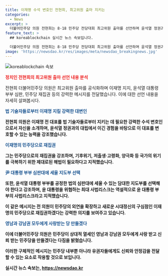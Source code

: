 ```yaml
---
title: 이재명 수석 변호인 전현희, 최고위원 출마 지키는
categories:
  - News
excerpt: >
  더불어민주당 의원 전현희는 8·18 민주당 전당대회 최고위원 출마를 선언하며 윤석열 정권과의 싸움에서 이긴 경험을 바탕으로 이재명 전 대통령을 지킬 강력한 대변인으로 선언했습니다. 또한, 이 대표가 경험하는 정치적 고난을 이해하고 방어할 수 있다고 자신하면서, 이 전 대표를 지킬 수 있는 강력한 법 기술자로서의 역할을 강조했습니다. 민주당의 외연을 넓히고 새로운 시대정신의 구심점인 이재명의 민주당으로 재집권하겠다고 약속하면서, 영남과 강남권에서 사랑받고 신뢰받는 정당을 만들겠다고 밝혔습니다.
feature_text: >
  ## koreablockchain 실시간 뉴스 속보입니다.

  더불어민주당 의원 전현희는 8·18 민주당 전당대회 최고위원 출마를 선언하며 윤석열 정권과의 싸움에서 이긴 경험을 바탕으로 이재명 전 대통령을 지킬 강력한 대변인으로 선언했습니다. 또한, 이 대표가 경험하는 정치적 고난을 이해하고 방어할 수 있다고 자신하면서, 이 전 대표를 지킬 수 있는 강력한 법 기술자로서의 역할을 강조했습니다. 민주당의 외연을 넓히고 새로운 시대정신의 구심점인 이재명의 민주당으로 재집권하겠다고 약속하면서, 영남과 강남권에서 사랑받고 신뢰받는 정당을 만들겠다고 밝혔습니다.
image: 'https://newsdao.kr/res/images/meta/newsdao_breakingnews.jpg'
---
```


<p><img src="https://newsdao.kr/res/images/meta/newsdao_breakingnews.jpg" alt="koreablockchain 속보" /></p>

<p><b><span style="color: #ee2323;">정치인 전현희의 최고위원 출마 선언 내용 분석</span></b></p>

<p>전현희 더불어민주당 의원은 최고위원 출마를 공식화하며 이재명 지지, 윤석열 대통령 부부 심판, 민주당 재집권 등의 강력한 메시지를 전달했습니다. 이에 대한 선언 내용을 자세히 살펴봅시다. </p>

<p><b><span style="color: #1a5490;">법 기술자들로부터 이재명 지킬 강력한 대변인</span><b></p>

<p>전현희 의원은 이재명 전 대표를 법 기술자들로부터 지키는 데 필요한 강력한 수석 변호인으로서 자신을 소개하며, 윤석열 정권과의 대립에서 이긴 경험을 바탕으로 이 대표를 변호할 수 있는 능력을 강조했습니다.</p>

<p><b><span style="color: #1a5490;">이재명의 민주당으로 재집권</span></b></p>

<p>그는 민주당으로의 재집권을 강조하며, 기후위기, 저출생·고령화, 양극화 등 국가의 위기를 극복하기 위한 제대로된 해법이 필요하다고 지적했습니다.</p>

<p><b><span style="color: #1a5490;">尹 대통령 부부 심판대에 세울 지도부 선택</span></b></p>

<p>또한, 윤석열 대통령 부부를 공정한 법의 심판대에 세울 수 있는 담대한 지도부를 선택해야 한다고 강조하며, 윤 대통령을 위협하는 최대 사법리스크는 역설적으로 윤 대통령 부부의 사법리스크라고 지적했습니다.</p>

<p>이 같은 메시지는 전 의원이 민주당의 외연을 확장하고 새로운 시대정신의 구심점인 이재명의 민주당으로 재집권하겠다는 강력한 의지를 보여주고 있습니다. </p>

<p><b><span style="color: #1a5490;">영남과 강남권 모두에게 사랑받는 당 만들겠다</span></b></p>

<p>이에 더불어민주당 의원은 민주당이 상대적 열세인 영남과 강남권 모두에게 사랑 받고 신뢰 받는 민주당을 만들겠다는 다짐을 밝혔습니다. </p>

<p>이러한 구체적인 메시지는 민주당 내부뿐 아니라 유권자들에게도 신뢰와 안정감을 전달할 수 있는 요소로 작용할 것으로 보입니다.</p>
실시간 뉴스 속보는, <a href="https://newsdao.kr" rel="dofollow">https://newsdao.kr</a>


